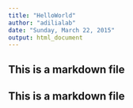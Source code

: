 ```yaml
---
title: "HelloWorld"
author: "adilialab"
date: "Sunday, March 22, 2015"
output: html_document
---
```


## This is a markdown file
 ## This is a markdown file
